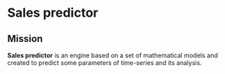 # Sales predictor

## Mission

<b>Sales predictor</b> is an engine based on a set of mathematical models and created to predict some parameters of time-series and its analysis.